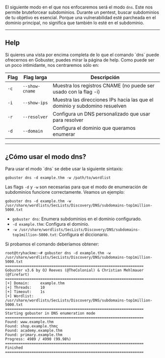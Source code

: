 El siguiente modo en el que nos enfocaremos será el modo `dns`. Este nos permite bruteforcear subdominios. Durante un pentest, buscar subdominios de tu objetivo es esencial. Porque una vulnerabilidad esté parcheada en el dominio principal, no significa que también lo esté en el subdominio.

----------------------
<h2>Help</h2>
Si quieres una vista por encima completa de lo que el comando `dns` puede ofrecernos en Gobuster, puedes mirar la página de help. Como puede ser un poco intimidante, nos centraremos sólo en:

| Flag | Flag larga     | Descripción                                                                |
| ---- | -------------- | -------------------------------------------------------------------------- |
| `-c` | `--show-cname` | Muestra los registros CNAME (no puede ser usado con la flag -i)            |
| `-i` | `--show-ips`   | Muestra las direcciones IPs hacia las que el dominio y subdomino resuelven |
| `-r` | `--resolver`   | Configura un DNS personalizado que usar para resolver                      |
| `-d` | `--domain`     | Configura el dominio que queramos enumerar                                 |

----------------------------
<h2>¿Cómo usar el modo dns?</h2>
Para usar el modo `dns` se debe usar la siguiente sintaxis:

`gobuster dns -d example.thm -w /path/to/wordlist`

Las flags `-d` y `-w` son necesarias para que el modo de enumeración de subdominios funcione correctamente. Veamos un ejemplo:

`gobuster dns -d example.thm -w /usr/share/wordlists/SecLists/Discovery/DNS/subdomains-top1million-5000.txt`

- `gobuster dns`: Enumera subdominios en el dominio configurado.
- `-d example.thm`: Configura el dominio.
- `-w /usr/share/wordlists/SecLists/Discovery/DNS/subdomains-top1million-5000.txt`: Configura el diccionario.

Si probamos el comando deberíamos obtener:

```shell
root@tryhackme:~# gobuster dns -d example.thm -w /usr/share/wordlists/SecLists/Discovery/DNS/subdomains-top1million-5000.txt
=============================================================== 
Gobuster v3.6 by OJ Reeves (@TheColonial) & Christian Mehlmauer (@firefart) 
=============================================================== 
[+] Domain:     example.thm 
[+] Threads:    10 
[+] Timeout:    1s 
[+] Wordlist:   /usr/share/wordlists/SecLists/Discovery/DNS/subdomains-top1million-5000.txt 
=============================================================== 
Starting gobuster in DNS enumeration mode 
=============================================================== 
Found: www.example.thm
Found: shop.example.thmç
Found: academy.example.thm
Found: primary.example.thm                                                                                                                                        Progress: 4989 / 4990 (99.98%) 
=============================================================== 
Finished 
===============================================================
```

